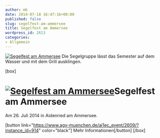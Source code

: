 ```yaml
---
author: mb
date: 2014-07-18 16:47:16+00:00
published: false
slug: segelfest-am-ammersee
title: Segelfest am Ammersee
wordpress_id: 2613
categories:
- Allgemein
---
```


[![Segelfest am Ammersee](https://www.agv-muenchen.de/wp-content/uploads/2014/07/Seglergruppe.jpg)](https://www.agv-muenchen.de/ai1ec_event/2609/?instance_id=914)
Die Segelgruppe lässt das Semester auf dem Wasser und mit dem Grill ausklingen.

[box]

# [![Segelfest am Ammersee](https://www.agv-muenchen.de/wp-content/uploads/2014/07/Seglergruppe.jpg)](https://www.agv-muenchen.de/ai1ec_event/2609/?instance_id=914)Segelfest am Ammersee

Am 26. Juli 2014 in Aidenried am Ammersee.

[button link="https://www.agv-muenchen.de/ai1ec_event/2609/?instance_id=914" color="black"] Mehr Informationen[/button]
[/box]

